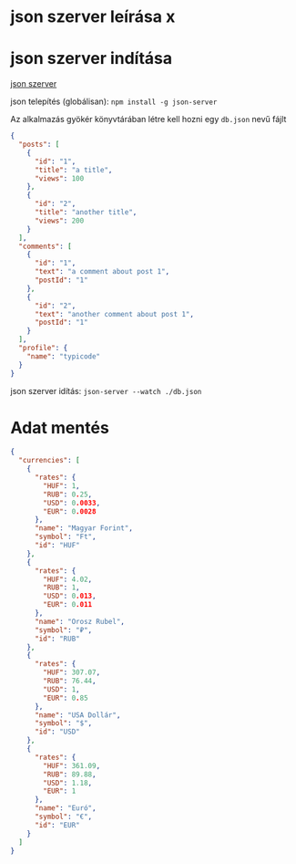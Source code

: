 # json szerver leírása x


# json szerver indítása
[json szerver](https://github.com/typicode/json-server)  

json telepítés (globálisan): `npm install -g json-server`

Az alkalmazás gyökér könyvtárában létre kell hozni egy `db.json` nevű fájlt
<!--  -->

```json
{
  "posts": [
    {
      "id": "1",
      "title": "a title",
      "views": 100
    },
    {
      "id": "2",
      "title": "another title",
      "views": 200
    }
  ],
  "comments": [
    {
      "id": "1",
      "text": "a comment about post 1",
      "postId": "1"
    },
    {
      "id": "2",
      "text": "another comment about post 1",
      "postId": "1"
    }
  ],
  "profile": {
    "name": "typicode"
  }
}
```

json szerver idítás: `json-server --watch ./db.json`

# Adat mentés
```json
{
  "currencies": [
    {
      "rates": {
        "HUF": 1,
        "RUB": 0.25,
        "USD": 0.0033,
        "EUR": 0.0028
      },
      "name": "Magyar Forint",
      "symbol": "Ft",
      "id": "HUF"
    },
    {
      "rates": {
        "HUF": 4.02,
        "RUB": 1,
        "USD": 0.013,
        "EUR": 0.011
      },
      "name": "Orosz Rubel",
      "symbol": "₽",
      "id": "RUB"
    },
    {
      "rates": {
        "HUF": 307.07,
        "RUB": 76.44,
        "USD": 1,
        "EUR": 0.85
      },
      "name": "USA Dollár",
      "symbol": "$",
      "id": "USD"
    },
    {
      "rates": {
        "HUF": 361.09,
        "RUB": 89.88,
        "USD": 1.18,
        "EUR": 1
      },
      "name": "Euró",
      "symbol": "€",
      "id": "EUR"
    }
  ]
}

```